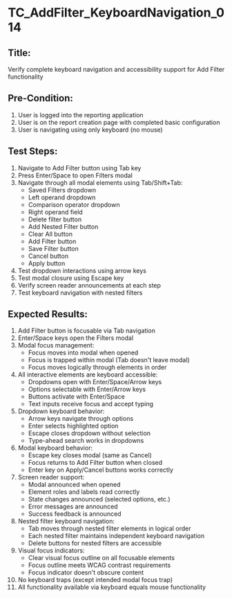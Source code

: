# TC_AddFilter_KeyboardNavigation_014

## Title:
Verify complete keyboard navigation and accessibility support for Add Filter functionality

## Pre-Condition:
1. User is logged into the reporting application
2. User is on the report creation page with completed basic configuration
3. User is navigating using only keyboard (no mouse)

## Test Steps:
1. Navigate to Add Filter button using Tab key
2. Press Enter/Space to open Filters modal
3. Navigate through all modal elements using Tab/Shift+Tab:
   - Saved Filters dropdown
   - Left operand dropdown
   - Comparison operator dropdown
   - Right operand field
   - Delete filter button
   - Add Nested Filter button
   - Clear All button
   - Add Filter button
   - Save Filter button
   - Cancel button
   - Apply button
4. Test dropdown interactions using arrow keys
5. Test modal closure using Escape key
6. Verify screen reader announcements at each step
7. Test keyboard navigation with nested filters

## Expected Results:
1. Add Filter button is focusable via Tab navigation
2. Enter/Space keys open the Filters modal
3. Modal focus management:
   - Focus moves into modal when opened
   - Focus is trapped within modal (Tab doesn't leave modal)
   - Focus moves logically through elements in order
4. All interactive elements are keyboard accessible:
   - Dropdowns open with Enter/Space/Arrow keys
   - Options selectable with Enter/Arrow keys
   - Buttons activate with Enter/Space
   - Text inputs receive focus and accept typing
5. Dropdown keyboard behavior:
   - Arrow keys navigate through options
   - Enter selects highlighted option
   - Escape closes dropdown without selection
   - Type-ahead search works in dropdowns
6. Modal keyboard behavior:
   - Escape key closes modal (same as Cancel)
   - Focus returns to Add Filter button when closed
   - Enter key on Apply/Cancel buttons works correctly
7. Screen reader support:
   - Modal announced when opened
   - Element roles and labels read correctly
   - State changes announced (selected options, etc.)
   - Error messages are announced
   - Success feedback is announced
8. Nested filter keyboard navigation:
   - Tab moves through nested filter elements in logical order
   - Each nested filter maintains independent keyboard navigation
   - Delete buttons for nested filters are accessible
9. Visual focus indicators:
   - Clear visual focus outline on all focusable elements
   - Focus outline meets WCAG contrast requirements
   - Focus indicator doesn't obscure content
10. No keyboard traps (except intended modal focus trap)
11. All functionality available via keyboard equals mouse functionality